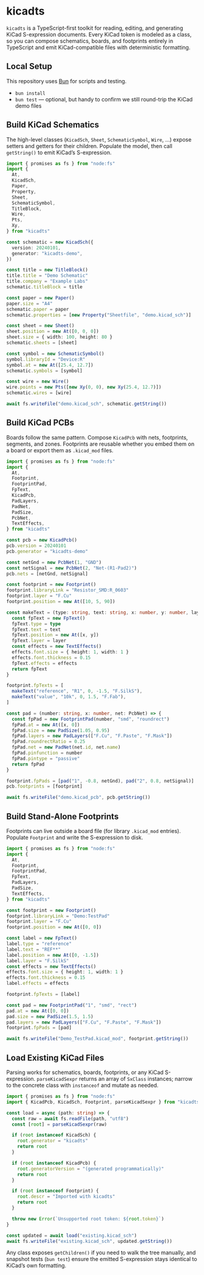 # kicadts

`kicadts` is a TypeScript-first toolkit for reading, editing, and generating KiCad S-expression documents. Every KiCad token is modeled as a class, so you can compose schematics, boards, and footprints entirely in TypeScript and emit KiCad-compatible files with deterministic formatting.

## Local Setup

This repository uses [Bun](https://bun.sh) for scripts and testing.

- `bun install`
- `bun test` — optional, but handy to confirm we still round-trip the KiCad demo files

## Build KiCad Schematics

The high-level classes (`KicadSch`, `Sheet`, `SchematicSymbol`, `Wire`, …) expose setters and getters for their children. Populate the model, then call `getString()` to emit KiCad’s S-expression.

```ts
import { promises as fs } from "node:fs"
import {
  At,
  KicadSch,
  Paper,
  Property,
  Sheet,
  SchematicSymbol,
  TitleBlock,
  Wire,
  Pts,
  Xy,
} from "kicadts"

const schematic = new KicadSch({
  version: 20240101,
  generator: "kicadts-demo",
})

const title = new TitleBlock()
title.title = "Demo Schematic"
title.company = "Example Labs"
schematic.titleBlock = title

const paper = new Paper()
paper.size = "A4"
schematic.paper = paper
schematic.properties = [new Property("Sheetfile", "demo.kicad_sch")]

const sheet = new Sheet()
sheet.position = new At([0, 0, 0])
sheet.size = { width: 100, height: 80 }
schematic.sheets = [sheet]

const symbol = new SchematicSymbol()
symbol.libraryId = "Device:R"
symbol.at = new At([25.4, 12.7])
schematic.symbols = [symbol]

const wire = new Wire()
wire.points = new Pts([new Xy(0, 0), new Xy(25.4, 12.7)])
schematic.wires = [wire]

await fs.writeFile("demo.kicad_sch", schematic.getString())
```

## Build KiCad PCBs

Boards follow the same pattern. Compose `KicadPcb` with nets, footprints, segments, and zones. Footprints are reusable whether you embed them on a board or export them as `.kicad_mod` files.

```ts
import { promises as fs } from "node:fs"
import {
  At,
  Footprint,
  FootprintPad,
  FpText,
  KicadPcb,
  PadLayers,
  PadNet,
  PadSize,
  PcbNet,
  TextEffects,
} from "kicadts"

const pcb = new KicadPcb()
pcb.version = 20240101
pcb.generator = "kicadts-demo"

const netGnd = new PcbNet(1, "GND")
const netSignal = new PcbNet(2, "Net-(R1-Pad2)")
pcb.nets = [netGnd, netSignal]

const footprint = new Footprint()
footprint.libraryLink = "Resistor_SMD:R_0603"
footprint.layer = "F.Cu"
footprint.position = new At([10, 5, 90])

const makeText = (type: string, text: string, x: number, y: number, layer: string) => {
  const fpText = new FpText()
  fpText.type = type
  fpText.text = text
  fpText.position = new At([x, y])
  fpText.layer = layer
  const effects = new TextEffects()
  effects.font.size = { height: 1, width: 1 }
  effects.font.thickness = 0.15
  fpText.effects = effects
  return fpText
}

footprint.fpTexts = [
  makeText("reference", "R1", 0, -1.5, "F.SilkS"),
  makeText("value", "10k", 0, 1.5, "F.Fab"),
]

const pad = (number: string, x: number, net: PcbNet) => {
  const fpPad = new FootprintPad(number, "smd", "roundrect")
  fpPad.at = new At([x, 0])
  fpPad.size = new PadSize(1.05, 0.95)
  fpPad.layers = new PadLayers(["F.Cu", "F.Paste", "F.Mask"])
  fpPad.roundrectRatio = 0.25
  fpPad.net = new PadNet(net.id, net.name)
  fpPad.pinfunction = number
  fpPad.pintype = "passive"
  return fpPad
}

footprint.fpPads = [pad("1", -0.8, netGnd), pad("2", 0.8, netSignal)]
pcb.footprints = [footprint]

await fs.writeFile("demo.kicad_pcb", pcb.getString())
```

## Build Stand-Alone Footprints

Footprints can live outside a board file (for library `.kicad_mod` entries). Populate `Footprint` and write the S-expression to disk.

```ts
import { promises as fs } from "node:fs"
import {
  At,
  Footprint,
  FootprintPad,
  FpText,
  PadLayers,
  PadSize,
  TextEffects,
} from "kicadts"

const footprint = new Footprint()
footprint.libraryLink = "Demo:TestPad"
footprint.layer = "F.Cu"
footprint.position = new At([0, 0])

const label = new FpText()
label.type = "reference"
label.text = "REF**"
label.position = new At([0, -1.5])
label.layer = "F.SilkS"
const effects = new TextEffects()
effects.font.size = { height: 1, width: 1 }
effects.font.thickness = 0.15
label.effects = effects

footprint.fpTexts = [label]

const pad = new FootprintPad("1", "smd", "rect")
pad.at = new At([0, 0])
pad.size = new PadSize(1.5, 1.5)
pad.layers = new PadLayers(["F.Cu", "F.Paste", "F.Mask"])
footprint.fpPads = [pad]

await fs.writeFile("Demo_TestPad.kicad_mod", footprint.getString())
```

## Load Existing KiCad Files

Parsing works for schematics, boards, footprints, or any KiCad S-expression. `parseKicadSexpr` returns an array of `SxClass` instances; narrow to the concrete class with `instanceof` and mutate as needed.

```ts
import { promises as fs } from "node:fs"
import { KicadPcb, KicadSch, Footprint, parseKicadSexpr } from "kicadts"

const load = async (path: string) => {
  const raw = await fs.readFile(path, "utf8")
  const [root] = parseKicadSexpr(raw)

  if (root instanceof KicadSch) {
    root.generator = "kicadts"
    return root
  }

  if (root instanceof KicadPcb) {
    root.generatorVersion = "(generated programmatically)"
    return root
  }

  if (root instanceof Footprint) {
    root.descr = "Imported with kicadts"
    return root
  }

  throw new Error(`Unsupported root token: ${root.token}`)
}

const updated = await load("existing.kicad_sch")
await fs.writeFile("existing.kicad_sch", updated.getString())
```

Any class exposes `getChildren()` if you need to walk the tree manually, and snapshot tests (`bun test`) ensure the emitted S-expression stays identical to KiCad’s own formatting.
